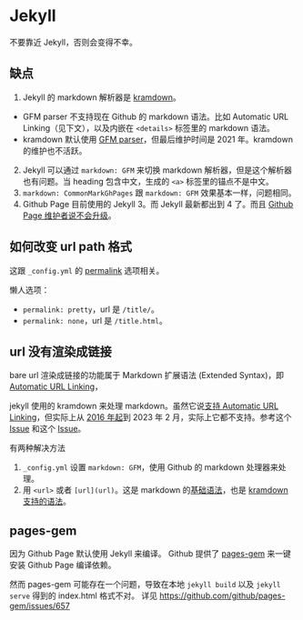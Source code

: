 # Jekyll

不要靠近 Jekyll，否则会变得不幸。

## 缺点

1. Jekyll 的 markdown 解析器是 [kramdown](https://github.com/gettalong/kramdown)。
  - GFM parser 不支持现在 Github 的 markdown 语法。比如 Automatic URL Linking（见下文），以及内嵌在 `<details>` 标签里的 markdown 语法。
  - kramdown 默认使用 [GFM parser](https://github.com/kramdown/parser-gfm)，但最后维护时间是 2021 年。kramdown 的维护也不活跃。
2. Jekyll 可以通过 `markdown: GFM` 来切换 markdown 解析器，但是这个解析器也有问题。当 heading 包含中文，生成的 `<a>` 标签里的锚点不是中文。
3. `markdown: CommonMarkGhPages` 跟 `markdown: GFM` 效果基本一样，问题相同。
3. Github Page 目前使用的 Jekyll 3。而 Jekyll 最新都出到 4 了。而且 [Github Page 维护者说不会升级](https://github.com/github/pages-gem/issues/651#issuecomment-1208290235)。

## 如何改变 url path 格式

这跟 `_config.yml` 的 [permalink](https://jekyllrb.com/docs/permalinks/) 选项相关。

懒人选项：

- `permalink: pretty`，url 是 `/title/`。
- `permalink: none`，url 是 `/title.html`。

## url 没有渲染成链接

bare url 渲染成链接的功能属于 Markdown 扩展语法 (Extended Syntax)，即  [Automatic URL Linking](https://www.markdownguide.org/extended-syntax/#automatic-url-linking)，

jekyll 使用的 kramdown 来处理 markdown。虽然它说[支持 Automatic URL Linking](https://www.markdownguide.org/tools/jekyll/)，但实际上从 [2016 年起](https://github.com/gettalong/kramdown/issues/306)到 2023 年 2 月，实际上它都不支持。参考这个 [Issue](https://github.com/kramdown/parser-gfm/issues/17) 和这个 [Issue](https://github.com/barryclark/jekyll-now/issues/459#issuecomment-561336350)。

有两种解决方法

1. `_config.yml` 设置 `markdown: GFM`，使用 Github 的 markdown 处理器来处理。
2. 用 `<url>` 或者 `[url](url)`。这是 markdown 的[基础语法](https://www.markdownguide.org/basic-syntax/#links)，也是 [kramdown 支持的语法](https://kramdown.gettalong.org/syntax.html#automatic-links)。

## pages-gem

因为 Github Page 默认使用 Jekyll 来编译。
Github 提供了 [pages-gem](https://github.com/github/pages-gem) 来一键安装 Github Page 编译依赖。

然而 pages-gem 可能存在一个问题，导致在本地 `jekyll build` 以及 `jekyll serve` 得到的 index.html 格式不对。
详见 https://github.com/github/pages-gem/issues/657
